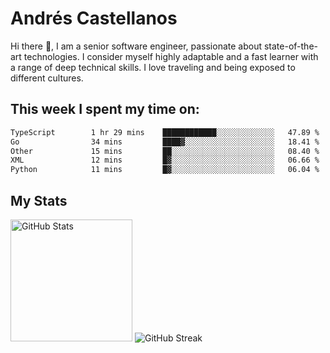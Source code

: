 # Andrés Castellanos

Hi there 👋, I am a senior software engineer, passionate about state-of-the-art technologies. I consider myself highly adaptable and a fast learner with a range of deep technical skills. I love traveling and being exposed to different cultures.

## This week I spent my time on:

<!--START_SECTION:waka-->

```txt
TypeScript        1 hr 29 mins    ████████████░░░░░░░░░░░░░   47.89 %
Go                34 mins         ████▓░░░░░░░░░░░░░░░░░░░░   18.41 %
Other             15 mins         ██░░░░░░░░░░░░░░░░░░░░░░░   08.40 %
XML               12 mins         █▓░░░░░░░░░░░░░░░░░░░░░░░   06.66 %
Python            11 mins         █▓░░░░░░░░░░░░░░░░░░░░░░░   06.04 %
```

<!--END_SECTION:waka-->

## My Stats

<img height="195" src="https://github-readme-stats.vercel.app/api?username=andrescv&show_icons=true&theme=onedark&hide_border=true&card_width=495" alt="GitHub Stats" />

<img src="https://streak-stats.demolab.com?user=andrescv&theme=one-dark-pro&hide_border=true" alt="GitHub Streak" />
